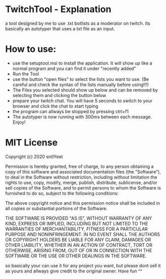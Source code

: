# TwitchTool - Explanation
a tool designed by me to use .txt botlists as a moderator on twitch. Its basically an autotyper that uses a txt file as an input. 

# How to use:
 - use the setuptool.msi to install the application. It will show up like a normal program and you can find it under "recently added"
 - Run the Tool
 - use the button "open files" to select the lists you want to use. (Be careful and check the syntax of the lists manually before using!!!)
 - The Files you selected should show up below and can be removed by selecting them and clicking the button below
 - prepare your twitch chat. You will have 5 seconds to switch to your browser and click the chat to start typing
 - the program can allways be stopped by pressing ctrl+f1
 - The autotyper is now running with 300ms between each message. Enjoy!
 
# MIT License

Copyright (c) 2020 sntlYeet

Permission is hereby granted, free of charge, to any person obtaining a copy
of this software and associated documentation files (the "Software"), to deal
in the Software without restriction, including without limitation the rights
to use, copy, modify, merge, publish, distribute, sublicense, and/or sell
copies of the Software, and to permit persons to whom the Software is
furnished to do so, subject to the following conditions:

The above copyright notice and this permission notice shall be included in all
copies or substantial portions of the Software.

THE SOFTWARE IS PROVIDED "AS IS", WITHOUT WARRANTY OF ANY KIND, EXPRESS OR
IMPLIED, INCLUDING BUT NOT LIMITED TO THE WARRANTIES OF MERCHANTABILITY,
FITNESS FOR A PARTICULAR PURPOSE AND NONINFRINGEMENT. IN NO EVENT SHALL THE
AUTHORS OR COPYRIGHT HOLDERS BE LIABLE FOR ANY CLAIM, DAMAGES OR OTHER
LIABILITY, WHETHER IN AN ACTION OF CONTRACT, TORT OR OTHERWISE, ARISING FROM,
OUT OF OR IN CONNECTION WITH THE SOFTWARE OR THE USE OR OTHER DEALINGS IN THE
SOFTWARE.

so basically your can use it for any project you want, but please dont sell it as yours and allways give credit to the original owner. Have fun ^^
